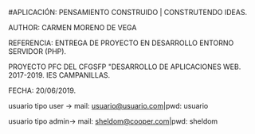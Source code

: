 #APLICACIÓN: PENSAMIENTO CONSTRUIDO | CONSTRUTENDO IDEAS.

AUTHOR: CARMEN MORENO DE VEGA

REFERENCIA: ENTREGA DE PROYECTO EN DESARROLLO ENTORNO SERVIDOR (PHP).

PROYECTO PFC DEL CFGSFP "DESARROLLO DE APLICACIONES WEB. 2017-2019. IES CAMPANILLAS.

FECHA: 20/06/2019.

usuario tipo user -> mail: usuario@usuario.com|pwd: usuario

usuario tipo admin-> mail: sheldom@cooper.com|pwd: sheldom
